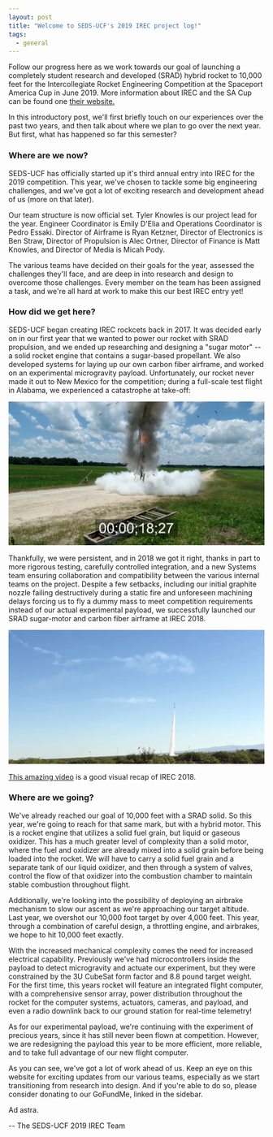 ```yaml
---
layout: post
title: "Welcome to SEDS-UCF's 2019 IREC project log!"
tags:
  - general
---
```


Follow our progress here as we work towards our goal of launching a completely student research and developed (SRAD) hybrid rocket to 10,000 feet for the Intercollegiate Rocket Engineering Competition at the Spaceport America Cup in June 2019. More information about IREC and the SA Cup can be found one [their website.](http://www.soundingrocket.org/sa-cup-home.html)

In this introductory post, we'll first briefly touch on our experiences over the past two years, and then talk about where we plan to go over the next year. But first, what has happened so far this semester?

<!--more-->

### Where are we now?
SEDS-UCF has officially started up it's third annual entry into IREC for the 2019 competition. This year, we've chosen to tackle some big engineering challenges, and we've got a lot of exciting research and development ahead of us (more on that later).

Our team structure is now official set. Tyler Knowles is our project lead for the year. Engineer Coordinator is Emily D'Elia and Operations Coordinator is Pedro Essaki. Director of Airframe is Ryan Ketzner, Director of Electronics is Ben Straw, Director of Propulsion is Alec Ortner, Director of Finance is Matt Knowles, and Director of Media is Micah Pody.

The various teams have decided on their goals for the year, assessed the challenges they'll face, and are deep in into research and design to overcome those challenges. Every member on the team has been assigned a task, and we're all hard at work to make this our best IREC entry yet!

### How did we get here?
SEDS-UCF began creating IREC rockcets back in 2017. It was decided early on in our first year that we wanted to power our rocket with SRAD propulsion, and we ended up researching and designing a "sugar motor" -- a solid rocket engine that contains a sugar-based propellant. We also developed systems for laying up our own carbon fiber airframe, and worked on an experimental microgravity payload. Unfortunately, our rocket never made it out to New Mexico for the competition; during a full-scale test flight in Alabama, we experienced a catastrophe at take-off:

![2017 CATO](/assets/images/2017/cato.jpg)

Thankfully, we were persistent, and in 2018 we got it right, thanks in part to more rigorous testing, carefully controlled integration, and a new Systems team ensuring collaboration and compatibility between the various internal teams on the project. Despite a few setbacks, including our initial graphite nozzle failing destructively during a static fire and unforeseen machining delays forcing us to fly a dummy mass to meet competition requirements instead of our actual experimental payload, we successfully launched our SRAD sugar-motor and carbon fiber airframe at IREC 2018.

![IREC 2018 Launch](/assets/images/2018/irec_launch.png)

[This amazing video](https://www.youtube.com/watch?v=K9FZL5dgmfg) is a good visual recap of IREC 2018.

### Where are we going?
We've already reached our goal of 10,000 feet with a SRAD solid. So this year, we're going to reach for that same mark, but with a hybrid motor. This is a rocket engine that utilizes a solid fuel grain, but liquid or gaseous oxidizer. This has a much greater level of complexity than a solid motor, where the fuel and oxidizer are already mixed into a solid grain before being loaded into the rocket. We will have to carry a solid fuel grain and a separate tank of our liquid oxidizer, and then through a system of valves, control the flow of that oxidizer into the combustion chamber to maintain stable combustion throughout flight.

Additionally, we're looking into the possibility of deploying an airbrake mechanism to slow our ascent as we're approaching our target altitude. Last year, we overshot our 10,000 foot target by over 4,000 feet. This year, through a combination of careful design, a throttling engine, and airbrakes, we hope to hit 10,000 feet exactly.

With the increased mechanical complexity comes the need for increased electrical capability. Previously we've had microcontrollers inside the payload to detect microgravity and actuate our experiment, but they were constrained by the 3U CubeSat form factor and 8.8 pound target weight. For the first time, this years rocket will feature an integrated flight computer, with a comprehensive sensor array, power distribution throughout the rocket for the computer systems, actuators, cameras, and payload, and even a radio downlink back to our ground station for real-time telemetry!

As for our experimental payload, we're continuing with the experiment of precious years, since it has still never been flown at competition. However, we are redesigning the payload this year to be more efficient, more reliable, and to take full advantage of our new flight computer.

As you can see, we've got a lot of work ahead of us. Keep an eye on this website for exciting updates from our various teams, especially as we start transitioning from research into design. And if you're able to do so, please consider donating to our GoFundMe, linked in the sidebar.

Ad astra.

-- The SEDS-UCF 2019 IREC Team
